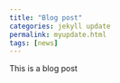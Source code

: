 ```yaml
---
title: "Blog post"
categories: jekyll update
permalink: myupdate.html
tags: [news]
---
```


This is a blog post
